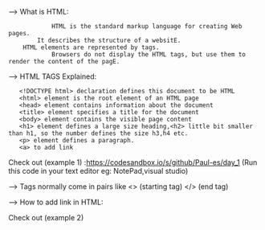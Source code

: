 --> What is HTML:


                HTML is the standard markup language for creating Web pages. 
	      	It describes the structure of a websitE.         
		HTML elements are represented by tags.    
                Browsers do not display the HTML tags, but use them to render the content of the pagE.
		
				
--> HTML TAGS Explained:
			
 
       <!DOCTYPE html> declaration defines this document to be HTML
       <html> element is the root element of an HTML page
       <head> element contains information about the document
       <title> element specifies a title for the document
       <body> element contains the visible page content
       <h1> element defines a large size heading,<h2> little bit smaller than h1, so the number defines the size h3,h4 etc.
       <p> element defines a paragraph.
	   <a> to add link
       
Check out (example 1) :https://codesandbox.io/s/github/Paul-es/day_1  (Run this code in your text editor eg: NotePad,visual studio)

--> Tags normally come in pairs like <> (starting tag) </> (end tag)

--> How to add link in HTML:
					
Check out (example 2) 
